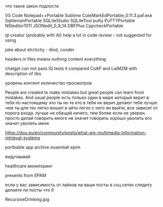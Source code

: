 что такое закон подлости

VS Code
Notepad++Portable
Sublime
CuteMarkEdPortable_0.11.3.paf.exe
SqlitemanPortable
SQLiteStudio
SQLiteTool
putty
PuTTYPortable
NSIeditor1011
JSONedit_0_9_14
DBFPlus
CppcheckPortable

qt creator (probably with AI) help a lot in code review - not suggested for using

joke about elrcticity - diod, conder

headers in files means nothing content everything

chatgpt can not pass IQ tests
it compared CoAP and LwM2M with description of libs

уровень контент количество просмотров

People are created to make mistakes but great people can learn from mistakes.
And usual people
есть тольео один в мире который верит в тебя по настоящему это ты
но те кто в тебя не верит делают тебе лучше чем ты
для тех легко вошел в айти легко с него яи выйти, все зависит от порога входа.
лучше не обещай ничего, тем более если не уверен. просто делай
говорить много не значит говорить хорошо
уволить его значит уволить меня

<https://dou.eu/en/community/posts/what-are-multimedia-information-retrieval-systems>

portbable app
archive
essentiali epim

видучаывай

healthcare мониторинг

presents from EPAM

если у вас зависимость от лайков на ваши посты в соц сетях следиту делаете ли посты что б

RecursiveDrinking.jpg
